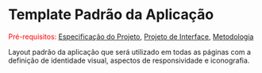 # Template Padrão da Aplicação

<span style="color:red">Pré-requisitos: <a href="02-especificacao-do-projeto.md"> Especificação do Projeto</a></span>, <a href="04-projeto-de-interface.md"> Projeto de Interface</a>, <a href="03-metodologia.md"> Metodologia</a>

Layout padrão da aplicação que será utilizado em todas as páginas com a definição de identidade visual, aspectos de responsividade e iconografia.
